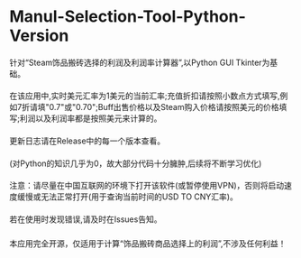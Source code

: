 # Manul-Selection-Tool-Python-Version
####
针对“Steam饰品搬砖选择的利润及利润率计算器”,以Python GUI Tkinter为基础。
####
在该应用中,实时美元汇率为1美元的当前汇率;充值折扣请按照小数点方式填写,例如7折请填"0.7"或"0.70";Buff出售价格以及Steam购入价格请按照美元的价格填写;利润以及利润率都是按照美元来计算的。
####
更新日志请在Release中的每一个版本查看。
####
(对Python的知识几乎为0，故大部分代码十分臃肿,后续将不断学习优化)
####
注意：请尽量在中国互联网的环境下打开该软件(或暂停使用VPN)，否则将启动速度缓慢或无法正常打开(用于查询当前时间的USD TO CNY汇率)。
####
若在使用时发现错误,请及时在Issues告知。
###
本应用完全开源，仅适用于计算“饰品搬砖商品选择上的利润”,不涉及任何利益！
